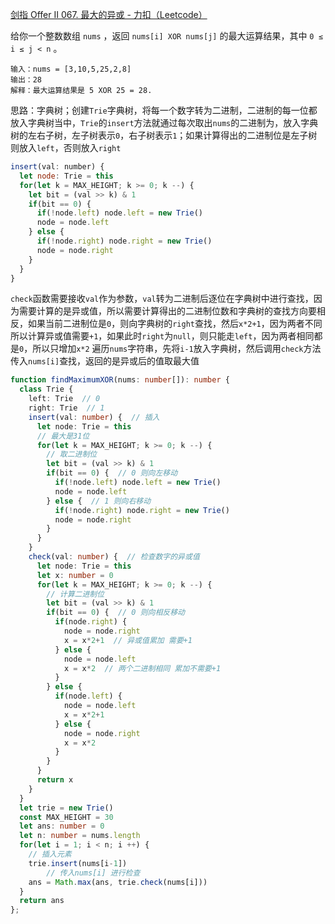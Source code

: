 [剑指 Offer II 067. 最大的异或 - 力扣（Leetcode）](https://leetcode.cn/problems/ms70jA/?envType=list&envId=QH4LFAdd)

给你一个整数数组 `nums` ，返回 `nums[i] XOR nums[j]` 的最大运算结果，其中 `0 ≤ i ≤ j < n` 。

```
输入：nums = [3,10,5,25,2,8]
输出：28
解释：最大运算结果是 5 XOR 25 = 28.
```

思路：字典树；创建`Trie`字典树，将每一个数字转为二进制，二进制的每一位都放入字典树当中，`Trie`的`insert`方法就通过每次取出`nums`的二进制为，放入字典树的左右子树，左子树表示`0`，右子树表示`1`；如果计算得出的二进制位是左子树则放入`left`，否则放入`right`

```javascript
insert(val: number) {
  let node: Trie = this
  for(let k = MAX_HEIGHT; k >= 0; k --) {
    let bit = (val >> k) & 1
    if(bit == 0) {
      if(!node.left) node.left = new Trie()
      node = node.left
    } else {
      if(!node.right) node.right = new Trie()
      node = node.right
    }
  }
}
```

`check`函数需要接收`val`作为参数，`val`转为二进制后逐位在字典树中进行查找，因为需要计算的是异或值，所以需要计算得出的二进制位数和字典树的查找方向要相反，如果当前二进制位是`0`，则向字典树的`right`查找，然后`x*2+1`，因为两者不同所以计算异或值需要`+1`，如果此时`right`为`null`，则只能走`left`，因为两者相同都是`0`，所以只增加`x*2`
遍历`nums`字符串，先将`i-1`放入字典树，然后调用`check`方法传入`nums[i]`查找，返回的是异或后的值取最大值

```typescript
function findMaximumXOR(nums: number[]): number {
  class Trie {
    left: Trie  // 0
    right: Trie  // 1
    insert(val: number) {  // 插入
      let node: Trie = this
      // 最大是31位
      for(let k = MAX_HEIGHT; k >= 0; k --) {
        // 取二进制位
        let bit = (val >> k) & 1
        if(bit == 0) {  // 0 则向左移动
          if(!node.left) node.left = new Trie()
          node = node.left
        } else {  // 1 则向右移动
          if(!node.right) node.right = new Trie()
          node = node.right
        }
      }
    }
    check(val: number) {  // 检查数字的异或值
      let node: Trie = this
      let x: number = 0
      for(let k = MAX_HEIGHT; k >= 0; k --) {
        // 计算二进制位
        let bit = (val >> k) & 1
        if(bit == 0) {  // 0 则向相反移动
          if(node.right) {
            node = node.right
            x = x*2+1  // 异或值累加 需要+1
          } else {
            node = node.left
            x = x*2  // 两个二进制相同 累加不需要+1
          }
        } else {
          if(node.left) {
            node = node.left
            x = x*2+1
          } else {
            node = node.right
            x = x*2
          }
        }
      }
      return x
    }
  }
  let trie = new Trie()
  const MAX_HEIGHT = 30
  let ans: number = 0
  let n: number = nums.length
  for(let i = 1; i < n; i ++) {
    // 插入元素
    trie.insert(nums[i-1])
		// 传入nums[i] 进行检查
    ans = Math.max(ans, trie.check(nums[i]))
  }
  return ans
};
```

